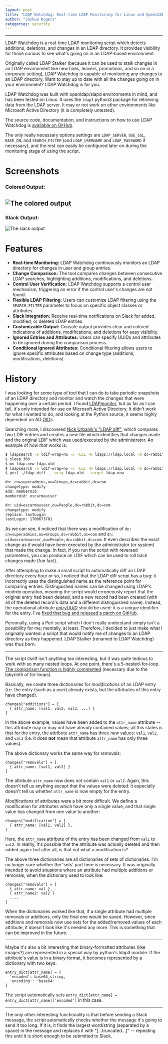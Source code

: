 ```yaml
---
layout: post
title: "LDAP Watchdog: Real-time LDAP Monitoring for Linux and OpenLDAP"
author: "Joshua Rogers"
categories: security
---
```


---

LDAP Watchdog is a real-time LDAP monitoring script which detects additions, deletions, and changes in an LDAP directory. It provides visibility for those curious to see what's going on in an LDAP-based environment.

Originally called LDAP Stalker (because it can be used to stalk changes in an LDAP environment like new hires, leavers, promotions, and so on in a corporate setting), LDAP Watchdog is capable of monitoring any changes to an LDAP directory. Want to stay up to date with all the changes going on in your environment? LDAP Watchdog is for you.

LDAP Watchdog was built with openldap/slapd environments in mind, and has been tested on Linux. It uses the `ldap3` python3 package for retrieving data from the LDAP server. It may or not work on other environments like Microsoft Active Directory (it is completely untested).

The source code, documentation, and instructions on how to use LDAP Watchdog is [available on GitHub](https://github.com/MegaManSec/LDAP-Monitoring-Watchdog).

The only really necessary options settings are `LDAP_SERVER`, `USE_SSL`, `BASE_DN`, and `SEARCH_FILTER` (and `LDAP_USERNAME` and `LDAP_PASSWORD` if necessary), and the rest can easily be configured later on during the monitoring stage of using the script.

# Screenshots

### Colored Output:

![The colored output](https://raw.githubusercontent.com/MegaManSec/LDAP-Monitoring-Watchdog/main/example.png)
---

### Slack Output:

![The slack output](https://raw.githubusercontent.com/MegaManSec/LDAP-Monitoring-Watchdog/main/example-slack.png)


# Features
- **Real-time Monitoring:** LDAP Watchdog continuously monitors an LDAP directory for changes in user and group entries.
- **Change Comparison:** The tool compares changes between consecutive LDAP searches, highlighting additions, modifications, and deletions.
- **Control User Verification:** LDAP Watchdog supports a control user mechanism, triggering an error if the control user's changes are not found.
- **Flexible LDAP Filtering:** Users can customize LDAP filtering using the `SEARCH_FILTER` parameter to focus on specific object classes or attributes.
- **Slack Integration:** Receive real-time notifications on Slack for added, modified, or deleted LDAP entries.
- **Customizable Output:** Console output provides clear and colored indications of additions, modifications, and deletions for easy visibility.
- **Ignored Entries and Attributes:** Users can specify UUIDs and attributes to be ignored during the comparison process.
- **Conditional Ignored Attributes:** Conditional filtering allows users to ignore specific attributes based on change type (additions, modifications, deletions).

# History

I was looking for some type of tool that I can do to take periodic snapshots of an LDAP directory and monitor and watch the changes that were happening over a certain period. I found [LDAPmonitor](https://github.com/p0dalirius/LDAPmonitor), but as far as I can tell, it's only intended for use on Microsoft Active Directory. It didn't work for what I wanted to do, and looking at the Python source, it seems highly dependent on AD [OID](https://ldap.com/ldap-oid-reference-guide/)s.

Searching more, I discovered [Nick Urbanik's "LDAP diff"](https://nicku.org/software/), which compares two LDIF entries and creates a new file which identifies that changes made and the original LDIF which was used/executed by the administrator. An example of how _that_ works is:

```bash
$ ldapsearch -o ldif-wrap=no -x -LLL -H ldaps://ldap.local -b dc=rabbit,dc=com '(&(|(objectClass=inetOrgPerson)(objectClass=groupOfNames)))' '*' '+' > ldap.new
$ sleep 360
$ mv ldap.new ldap.old
$ ldapsearch -o ldif-wrap=no -x -LLL -H ldaps://ldap.local -b dc=rabbit,dc=com '(&(|(objectClass=inetOrgPerson)(objectClass=groupOfNames)))' '*' '+' > ldap.new
$ perl ./ldap-diff  --orig ldap.old --target ldap.new

dn: cn=superadmins,ou=Groups,dc=rabbit,dc=com
changetype: modify
add: memberUid
memberUid: oscarmausser

dn: uid=oscarmausser,ou=People,dc=rabbit,dc=com
changetype: modify
replace: lastLogin
lastLogin: 1700673781
```

As we can see, it noticed that there was a modification of `dn: cn=superadmins,ou=Groups,dc=rabbit,dc=com` and `dn: uid=oscarmausser,ou=People,dc=rabbit,dc=com`. It even describes the exact change as it would have been executed by the administrator (or system) that made the change. In fact, if you run the script with reversed parameters, you can produce an LDIF which can be used to roll back changes made (fun fact).

After attempting to make a small script to automatically diff an LDAP directory every hour or so, I noticed that the LDAP diff script has a bug: it incorrectly uses the distinguished name as the reference point for comparing entries. Distinguished names can be changed using LDAP's modrdn operation, meaning the script would erroneously report that the original entry had been deleted, and a new record had been created (with all of the deleted record's data and a different distinguished name). Instead, the operational attribute [_entryUUID_](https://joshua.hu/tracking-secret-ldap-login-times-with-modifytimestamp-heuristics) should be used: it is a unique identifier for the entry. I've [fixed that bug and released a patch on GitHub](https://github.com/MegaManSec/ldap-diff/commit/5949d8fe5cc1a48cc6e162c265f156b3f95cd93a).

Personally, using a Perl script which I don't really understand simply isn't a possibility for me; mentally, at least. Therefore, I decided to just make what I originally wanted: a script that would notify me of changes to an LDAP directory as they happened. LDAP Stalker (renamed to LDAP Watchdog) was thus born.

---

The script itself isn't anything too interesting, but it was quite tedious to work with so many nested loops. At one point, there's a 5-nested-for-loop. [The comparison function is highly commented](https://github.com/MegaManSec/LDAP-Monitoring-Watchdog/blob/main/ldap-watchdog.py#L237) (necessary due to the labyrinth of for-loops).

Basically, we create three dictionaries for _modifications_ of an LDAP entry (i.e. the entry (such as a user) already exists, but the attributes of this entry have changed).

```
changes["additions"] = [
  { attr_name: [val1, val2, val3, ...] }
]
```

In the above example, values have been added to the  `attr_name` attribute -- this attribute may or may not have already contained values; all this states is that for the entry, the attribute `attr_name` has three _new_ values: `val1`, `val2`, and `val3` (i.e. it does __not__ mean that attribute `attr_name` has only three values).

The above dictionary works the same way for _removals_:

```
changes["removals"] = [
  { attr_name: [val1, val2] }
]
```

The attribute `attr_name` now does not contain `val1` or `val2`. Again, this doesn't tell us anything except that the values were deleted: it especially doesn't tell us whether `attr_name` is now empty for the entry.

_Modifications_ of attributes were a bit more difficult. We define a modification for attributes which have only a single value, and that single value has changed from one value to another:

```
changes["modification"] = [
  { attr_name: [val1, val2] },
]
```

Here, the `attr_name` attribute of the entry has been changed from `val1` to `val2`. In reality, it's possible that the attribute was actually deleted and then added again: but after all, is that not what a modification is?

The above three dictionaries are all dictionaries of sets of dictionaries. I'm no longer sure whether the 'sets' part here is necessary. It was originally intended to avoid situations where an attribute had multiple additions or removals, when the dictionary used to look like:

```
changes["removals"] = [
  { attr_name: val },
  { attr_name2: val2 }
  ....
]
```

When the dictionaries worked like that, if a single attribute had multiple removals or additions, only the final one would be saved. However, since additions and removals now use sets for the added/removed values of each attribute, it doesn't look like it's needed any more. This is something that can be improved in the future.

---

Maybe it's also a bit interesting that binary-formatted attributes (like images?) are represented in a special way by python's ldap3 module. If the attribute's value is in a binary format, it becomes represented by a dictionary with two keys: 

```
entry_dict[attr_name] = {
  'encoded': base64_string,
  'encoding': 'base64'
}
```

The script automatically sets `entry_dict[attr_name] = entry_dict[attr_name]['encoded']` in this case.

---

The only other interesting functionality is that before sending a Slack message, the script automatically checks whether the message it's going to send it too long. If it is, it finds the largest word/string (separated by a space) in the message and replaces it with "[...truncated...]" -- repeating this until it is short enough to be submitted to Slack.

